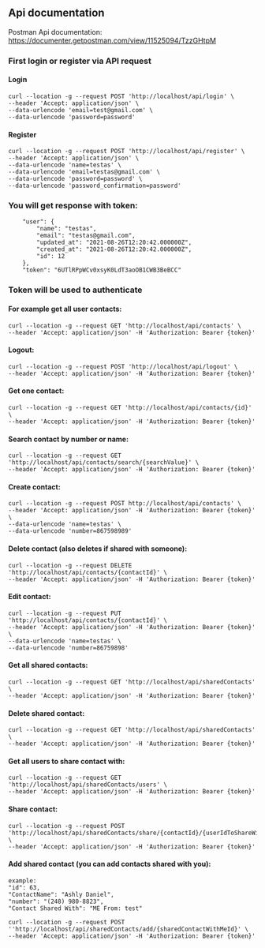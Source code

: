 ## Api documentation ##

Postman Api documentation: https://documenter.getpostman.com/view/11525094/TzzGHtpM

### First login or register via API request ###

#### Login
```
curl --location -g --request POST 'http://localhost/api/login' \
--header 'Accept: application/json' \
--data-urlencode 'email=test@gmail.com' \
--data-urlencode 'password=password'
```

#### Register
```
curl --location -g --request POST 'http://localhost/api/register' \
--header 'Accept: application/json' \
--data-urlencode 'name=testas' \
--data-urlencode 'email=testas@gmail.com' \
--data-urlencode 'password=password' \
--data-urlencode 'password_confirmation=password'
```

### You will get response with token:

```
    "user": {
        "name": "testas",
        "email": "testas@gmail.com",
        "updated_at": "2021-08-26T12:20:42.000000Z",
        "created_at": "2021-08-26T12:20:42.000000Z",
        "id": 12
    },
    "token": "6UTlRPpWCv0xsyK0LdT3aoOB1CWB3BeBCC"
```

### Token will be used to authenticate

#### For example get all user contacts:

```
curl --location -g --request GET 'http://localhost/api/contacts' \
--header 'Accept: application/json' -H 'Authorization: Bearer {token}'
```

#### Logout:

```
curl --location -g --request POST 'http://localhost/api/logout' \
--header 'Accept: application/json' -H 'Authorization: Bearer {token}'
```

#### Get one contact:

```
curl --location -g --request GET 'http://localhost/api/contacts/{id}' \
--header 'Accept: application/json' -H 'Authorization: Bearer {token}'
```

#### Search contact by number or name:

```
curl --location -g --request GET 'http://localhost/api/contacts/search/{searchValue}' \
--header 'Accept: application/json' -H 'Authorization: Bearer {token}'
```

#### Create contact:

```
curl --location -g --request POST http://localhost/api/contacts' \
--header 'Accept: application/json' -H 'Authorization: Bearer {token}' \
--data-urlencode 'name=testas' \
--data-urlencode 'number=867598989'
```

#### Delete contact (also deletes if shared with someone):

```
curl --location -g --request DELETE 'http://localhost/api/contacts/{contactId}' \
--header 'Accept: application/json' -H 'Authorization: Bearer {token}'
```

#### Edit contact:

```
curl --location -g --request PUT 'http://localhost/api/contacts/{contactId}' \
--header 'Accept: application/json' -H 'Authorization: Bearer {token}' \
--data-urlencode 'name=testas' \
--data-urlencode 'number=86759898'
```

#### Get all shared contacts:

```
curl --location -g --request GET 'http://localhost/api/sharedContacts' \
--header 'Accept: application/json' -H 'Authorization: Bearer {token}'
```

#### Delete shared contact:

```
curl --location -g --request GET 'http://localhost/api/sharedContacts' \
--header 'Accept: application/json' -H 'Authorization: Bearer {token}'
```

#### Get all users to share contact with:

```
curl --location -g --request GET 'http://localhost/api/sharedContacts/users' \
--header 'Accept: application/json' -H 'Authorization: Bearer {token}'
```

#### Share contact:

```
curl --location -g --request POST 'http://localhost/api/sharedContacts/share/{contactId}/{userIdToShareWith}' \
--header 'Accept: application/json' -H 'Authorization: Bearer {token}'
```

#### Add shared contact (you can add contacts shared with you):

```
example:
"id": 63,
"ContactName": "Ashly Daniel",
"number": "(248) 980-8823",
"Contact Shared With": "ME From: test"
```

```
curl --location -g --request POST ''http://localhost/api/sharedContacts/add/{sharedContactWithMeId}' \
--header 'Accept: application/json' -H 'Authorization: Bearer {token}'
```